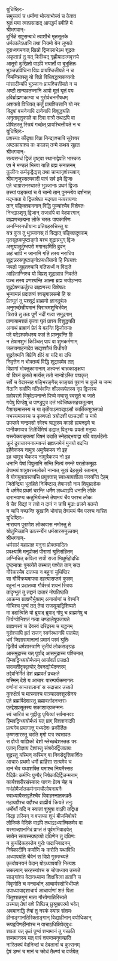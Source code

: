 युधिष्ठिरः-  
समुच्चयं च धर्माणां भोज्याभोज्यं च केशव  
श्रुतं मया त्वत्प्रसादाद् आपद्धर्मं ब्रवीहि मे  
श्रीभगवान्-  
दुर्भिक्षे राष्ट्रसम्बाधे त्वाशौचे मृतसूतके  
धर्मकालेऽध्वनि तथा नियमो येन लुप्यते  
दूराध्वगमनात् खिन्नो द्विजालाभेऽथ शूद्रतः  
अकृतान्नं तु यत् किञ्चिद् गृह्णीयादात्मवृत्तये  
आतुरो दुःखितो वाऽपि भयार्तो वा बुभुक्षितः  
भुञ्जन्नविधिना विप्रः प्रायश्चित्तीयते न च  
निमन्त्रितस्तु यो विप्रो विधिवद्धव्यकव्ययोः  
मांसादीन्यपि भुञ्जानः प्रायश्चित्तीयते न च  
अष्टौ तान्यव्रतघ्नानि आपो मूलं घृतं पयः  
हविर्ब्राह्मणकाम्या च गुरोर्वचनमौषधम्  
अशक्तो विधिवत् कर्तुं प्रायश्चित्तानि यो नरः  
विदुषां वचनेनापि दानेनापि विशुद्ध्यति  
अनृतावृतुकाले वा दिवा रात्रौ तथाऽपि वा  
प्रोषितस्तु स्त्रियं गच्छेत् प्रायश्चित्तीयते न च  
युधिष्ठिरः-  
प्रशस्याः कीदृशा विप्रा निन्द्याश्चापि सुरेश्वर  
अष्टकायाश्च कः कालस् तन्मे कथय सुव्रत  
श्रीभगवान्-  
सत्यसन्धं द्विजं दृष्ट्वा स्थानाद्वेपति भास्करः  
एष मे मण्डलं भित्त्वा याति ब्रह्म सनातनम्  
कुलीनः कर्मकृद्वैद्यस् तथा चाप्यानृशंस्यवान्  
श्रीमानृजुस्सत्यवादी पात्रं सर्व इमे द्विजाः  
एते चाग्रासनस्थास्ते भुञ्जानाः प्रथमं द्विजाः  
तस्यां पङ्क्त्यां च ये चान्ये तान् पुनन्त्येव दर्शनात्  
मद्भक्ता ये द्विजश्रेष्ठा मद्गता मत्परायणाः  
तान् पङ्क्तिपावनान् विद्धि पूज्यांश्चैव विशेषतः  
निन्द्याञ्शृणु द्विजान् राजन्नपि वा वेदपारगान्  
ब्राह्मणच्छद्मना लोके चरतः पापकारिणः  
अनग्निरनधीयानः प्रतिग्रहरुचिस्तु यः  
यत्र कुत्र तु भुञ्जानस् तं विद्यात् पङ्क्तिदूषकम्  
मृतसूतकपुष्टाङ्गो यश्च शूद्रान्नभुग् द्विजः  
असूयालुर्दुम्भपरो मगानहमिति ब्रुवन्  
अहं चापि न जानामि गतिं तस्य नराधिप  
शूद्रान्नरसपुष्टाङ्गोऽप्यधीयानो हि नित्यशः  
जपतो जुह्वतश्चापि गतिरूर्ध्वं न विद्यते  
आहिताग्निश्च यो विप्रश् शूद्रान्नान्न निवर्तते  
पञ्च तस्य प्रणश्यन्ति आत्मा ब्रह्म त्रयोऽग्नयः  
शूद्रप्रेषणकर्तुश्च ब्राह्मणस्य विशेषतः  
भूम्यामन्नं प्रदातव्यं श्वसृगालसमो हि सः  
प्रेतभूतं तु यश्शूद्रं ब्राह्मणो ज्ञानदुर्बलः  
अनुगच्छेन्नीयमानं त्रिरात्रमशुचिर्भवेत्  
त्रिरात्रे तु ततः पूर्णे नदीं गत्वा समुद्रगाम्  
प्राणायामशतं कृत्वा घृतं प्राश्य विशुद्ध्यति  
अनाथं ब्राह्मणं प्रेतं ये वहन्ति द्विजोत्तमाः  
पदे पदेऽश्वमेधस्य फलं ते प्राप्नुवन्ति हि  
न तेषामशुभं किञ्चित् पापं वा शुभकर्मणाम्  
जलावगाहनादेव सद्यश्शौचं विधीयते  
शूद्रवेश्मनि विप्रेणि क्षीरं वा यदि वा दधि  
निवृत्तेन न भोक्तव्यं विद्धि शूद्रान्नमेव तत्  
विप्राणां भोक्तुकामानाम् अत्यन्तं चान्नकाङ्क्षया  
यो विघ्नं कुरुते मर्त्यस् ततो नान्योऽस्ति पापकृत्  
सर्वे च वेदास्सह षङ्भिरङ्गैस् साङ्ख्यं पुराणं च कुले च जन्म  
नैतानि सर्वाणि गतिर्भवन्ति शीलव्यपेतस्य नृप द्विजस्य  
ग्रहोपरागे विषुवेऽयनान्ते पित्र्ये मघासु स्वसुते च जाते  
गयेषु पिण्डेषु च पाण्डुपुत्र दत्तं भवेन्निष्कसहस्रतुल्यम्  
वैशाखमासस्य च या तृतीयाऽनवद्याऽसौ कार्तिकशुक्लपक्षे  
नभस्यमासस्य च कृष्णपक्षे त्रयोदशी पञ्चदशी च माघे  
उपप्लवे चन्द्रमसो रवेश्च श्राद्धस्य कालो ह्ययनद्वये च  
पानीयमप्यत्र तिलैर्विमिश्रं दद्यात् पितृभ्यः प्रयतो मनुष्यः  
यस्त्वेकपङ्क्त्यां विषमं ददाति स्नेहाद्भयाद्वा यदि वाऽर्थहेतोः  
क्रूरं दुराचारमनात्मवन्तं ब्रह्मघ्नमेनं मुनयो वदन्ति  
इहैवैकस्य नामुत्र अमुत्रैकस्य नो इह  
इह चामुत्र चैकस्य नामुत्रैकस्य नो इह  
धनानि येषां विपुलानि सन्ति नित्यं रमन्ते परलोकमूढाः  
तेषामयं शत्रुवरघ्नलोको नान्यत् सुखं देहसुखे रतानाम्  
ये योगयुक्तास्तपसि प्रयुक्तास् स्वाध्यायशीला जरयन्ति देहम्  
जितेन्द्रिया भूतहिते निविष्टास् तेषामसौ नाम शिपुघ्रलोकः  
ये धर्ममेव प्रथमं चरन्ति धर्मेण लब्ध्वाऽपि धनानि लोके  
दारानवाप्य क्रतुभिर्यजन्ते तेषामयं चैव परश्च लोकः  
ये चैव विद्यां न तपो न दानं न चापि मूढाः प्रजने यतन्ते  
न चापि गच्छन्ति सुखानि भोगांस् तेषामयं चैव परश्च नास्ति  
युधिष्ठिरः-  
नारायण पुराणेश लोकावास नमोस्तु ते  
श्रोतुमिच्छामि कार्त्स्न्येन धर्मसारसमुच्चयम्  
श्रीभगवान्-  
धर्मसारं महाप्राज्ञ मनुना प्रोक्तमादितः  
प्रवक्ष्यामि मनुप्रोक्तं पौराणां श्रुतिसंहितम्  
अग्निचित् कपिला सत्री राजा भिक्षुर्महोदधिः  
दृष्टमात्राः पुनत्येते तस्मात् पश्येत तान् सदा  
गौरेकस्यैव दातव्या न बहूनां युधिष्ठिर  
सा गौर्विक्रयमापन्ना दहत्यासप्तमं कुलम्  
बहूनां न प्रदातव्या गौर्वस्त्रं शयनं स्त्रियः  
तादृग्भूतं तु तद्दानं दातारं नोपतिष्ठति  
आक्रम्य ब्राह्मणैर्भुक्तम् अनार्याणां च वेश्मनि  
गोभिश्च पुण्यं तत् तेषां राजसूयाद्विशिष्यते  
मा ददात्विति यो ब्रूयाद् ब्रूयाद् गोषु च ब्राह्मणेषु च  
तिर्यग्योनिशतं गत्वा चण्डालेषूपजायते  
ब्राह्मणस्वं च देवस्वं दरिद्रस्य च यद्धनम्  
गुरोश्चापि हृतं राजन् स्वर्गस्थानपि पातयेत्  
धर्मं जिज्ञासमानानां प्रमाणं परमं श्रुतिः  
द्वितीयं धर्मशास्त्राणि तृतीयं लोकसङ्ग्रहः  
आसमुद्राच्च यत् पूर्वाद् आसमुद्राच्च पश्चिमात्  
हिमवद्विन्ध्ययोर्मध्यम् आर्यावर्तं प्रचक्षते  
सरावतीदृषद्वत्योर् देवनद्योर्यदन्तरम्  
तद्देवनिर्मितं देशं ब्रह्मवर्तं प्रचक्षते  
यस्मिन् देशे य आचारः पारम्पर्यक्रमागतः  
वर्णानां सान्तरालानां स सदाचार उच्यते  
कुरुक्षेत्रं च मत्स्याश्च पाञ्चालाश्शूरसेनयः  
एते ब्रह्मर्षिदेशास्तु ब्रह्मावर्तादनन्तराः  
एतद्देशप्रसूतस्य सकाशादग्रजन्मनः  
स्वं चारित्रं च गृह्णीयुः पृथिव्यां सर्वमानवाः  
हिमवद्विन्ध्ययोर्मध्यं यत् प्राग् विशशनादपि  
प्रत्यगेव प्रयागात्तु मध्यदेशः प्रकीर्तितः  
कृष्णसारस्तु चरति मृगो यत्र स्वभावतः  
स ज्ञेयो याज्ञिको देशो म्लेच्छदेशस्ततः परः  
एतान् विज्ञाय देशांस्तु संश्रयेरर्द्विजातयः  
शूद्रस्तु यस्मिन् कस्मिन् वा निवसेद्वृत्तिकर्शितः  
आचारः प्रथमो धर्मो ह्यहिंसा सत्यमेव च  
दानं चैव यथाशक्ति यमाश्च नियमैस्सह  
वैदिकैः कर्मभिः पुण्यैर् निषेकादिर्द्विजन्मनाम्  
कार्यश्शरीरसंस्कारः पावनः प्रेत्य चेह च  
गर्भहोमैर्जातकर्मनामचौलोपनायनैः  
स्वाध्यायैस्तद्व्रतैश्चैव विवाहस्नातकव्रतैः  
महायज्ञैश्च यज्ञैश्च ब्राह्मीयं क्रियते तनुः  
धर्मोर्थौ यदि न स्यातां शुश्रुषा वाऽपि तद्विधा  
विद्या तस्मिन् न वप्तव्या शुभं बीजमिवोषरे  
लौकिकं वैदिकं वाऽपि तथाऽऽध्यात्मिकमेव वा  
यस्माज्ज्ञानमिदं प्राप्तं तं पूर्वमभिवादयेत्  
सव्येन सव्यस्स्प्रष्टव्यो दक्षिणेन तु दक्षिणः  
न कुर्यादेकहस्तेन गुरोः पादाभिवादनम्  
निषेकादीनि कर्माणि यः करोति यथाविधि  
अध्यापयति चैवेनं स विप्रो गुरुरुच्यते  
कृत्वोपनयनं वेदान् योऽध्यापयति नित्यशः  
सकल्पान् सरहस्यांश्च स चोपाध्याय उच्यते  
साङ्गांश्च वेदानध्याप्य शिक्षयित्वा व्रतानि च  
विवृणोति च मन्त्रार्थान् आचार्यस्सोभिधीयते  
उपाध्यायाद्दशाचार्य आचार्याणां शतं पिता  
पितुश्शतगुणं माता गौरवेणातिरिच्यते  
तस्मात् तेषां वशे तिष्ठिच् छुश्रूषापरमो भवेत्  
अवमानाद्धि तेषां तु नरकं स्यान्न संशयः  
हीनाङ्गानतिरिक्ताङ्गान् विद्याहीनान् वयोधिकान्  
रूपद्रविणहीनांश्च न वाचाऽधिक्षिपेद्बुधः  
शपता यत् कृतं पुण्यं शप्यमानं तु गच्छति  
शप्यमानस्य यत् पापं शपन्तमनुगच्छति  
नास्तिक्यं वेदनिन्दां च देवतानां च कुत्सनम्  
द्वेषं डम्भं च मानं च क्रोधं तैक्ष्ण्यं च वर्जयेत्  
